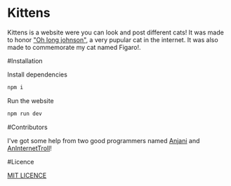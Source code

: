# Kittens

Kittens is a website were you can look and post different cats! It was made to honor ["Oh long johnson"](https://www.youtube.com/watch?v=kkwiQmGWK4c), a very pupular cat in the internet. It was also made
to commemorate my cat named Figaro!.

#Installation

Install dependencies

```bash
npm i
```

Run the website

```bash
npm run dev
```

#Contributors

I've got some help from two good programmers named [Anjani](https://github.com/anjani-ch) and [AnInternetTroll](https://github.com/aninternettroll)!

#Licence

[MIT LICENCE](https://github.com/Swifu69/Kittens/blob/master/LICENSE)
